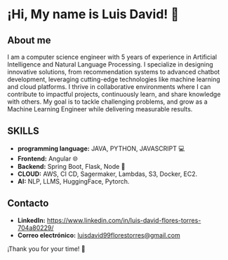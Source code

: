 # ¡Hi, My name is Luis David! 👋

## About me
I am a computer science engineer with 5 years of experience in Artificial Intelligence and Natural Language Processing. I specialize in designing innovative solutions, from recommendation systems to advanced chatbot development, leveraging cutting-edge technologies like machine learning and cloud platforms.
I thrive in collaborative environments where I can contribute to impactful projects, continuously learn, and share knowledge with others. My goal is to tackle challenging problems, and grow as a Machine Learning Engineer while delivering measurable results.

## SKILLS
  
- **programming language:** JAVA, PYTHON, JAVASCRIPT 💻
- **Frontend:** Angular  🌐
- **Backend:** Spring Boot, Flask, Node 🚀
- **CLOUD:** AWS, CI CD, Sagermaker, Lambdas, S3, Docker, EC2.
- **AI:** NLP, LLMS, HuggingFace, Pytorch.

## Contacto

- **LinkedIn:** https://www.linkedin.com/in/luis-david-flores-torres-704a80229/
- **Correo electrónico:** luisdavid99florestorres@gmail.com

¡Thank you for your time! 🙏
